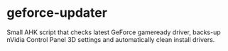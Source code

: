 # geforce-updater
Small AHK script that checks latest GeForce gameready driver, backs-up nVidia Control Panel 3D settings and automatically clean install drivers.
